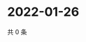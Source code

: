 # 2022-01-26

共 0 条

<!-- BEGIN WEIBO -->
<!-- 最后更新时间 Wed Jan 26 2022 13:12:54 GMT+0800 (China Standard Time) -->

<!-- END WEIBO -->
